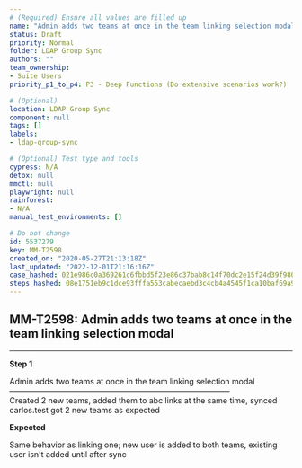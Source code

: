 ```yaml
---
# (Required) Ensure all values are filled up
name: "Admin adds two teams at once in the team linking selection modal"
status: Draft
priority: Normal
folder: LDAP Group Sync
authors: ""
team_ownership: 
- Suite Users
priority_p1_to_p4: P3 - Deep Functions (Do extensive scenarios work?)

# (Optional)
location: LDAP Group Sync
component: null
tags: []
labels: 
- ldap-group-sync

# (Optional) Test type and tools
cypress: N/A
detox: null
mmctl: null
playwright: null
rainforest: 
- N/A
manual_test_environments: []

# Do not change
id: 5537279
key: MM-T2598
created_on: "2020-05-27T21:13:18Z"
last_updated: "2022-12-01T21:16:16Z"
case_hashed: 021e986c0a369261c6fbbd5f23e86c37bab8c14f70dc2e15f24d39f980eddfe1cdfcd0c232523a57989cca773093cab9
steps_hashed: 08e1751eb9c1dce93fffa553cabecaebd3c4cb4a4545f1ca10baf69a99d174baa3aa0d37b1ad40fb3ebddeba7eacd764
---
```


<!-- (Auto-generated) Based on frontmatter's "key" and "name" -->

## MM-T2598: Admin adds two teams at once in the team linking selection modal

---

**Step 1**

Admin adds two teams at once in the team linking selection modal\
————————————————————————————\
Created 2 new teams, added them to abc links at the same time, synced\
carlos.test got 2 new teams as expected

**Expected**

Same behavior as linking one; new user is added to both teams, existing user isn't added until after sync
